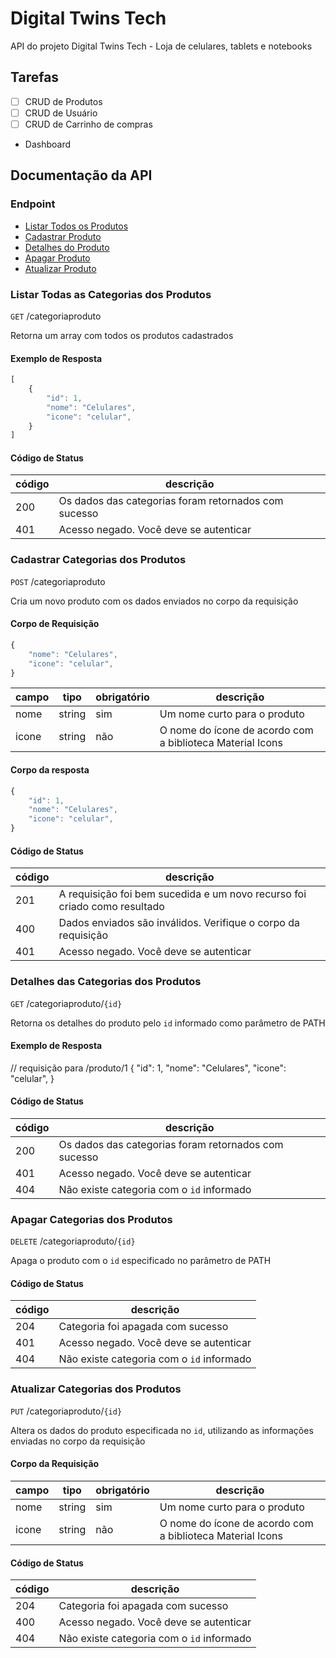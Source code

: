 # Digital Twins Tech
API do projeto Digital Twins Tech - Loja de celulares, tablets e notebooks

## Tarefas

- [ ] CRUD de Produtos
- [ ] CRUD de Usuário
- [ ] CRUD de Carrinho de compras
- Dashboard

## Documentação da API

### Endpoint

- [Listar Todos os Produtos]("#listar-todos-os-produtos")
- [Cadastrar Produto]("#cadastrar-produto")
- [Detalhes do Produto]("#detalhes-do-produto")
- [Apagar Produto]("#apagar-produto")
- [Atualizar Produto]("#atualizar-produto")

### Listar Todas as Categorias dos Produtos

`GET` /categoriaproduto

Retorna um array com todos os produtos cadastrados

#### Exemplo de Resposta

```js
[
    {
        "id": 1,
        "nome": "Celulares",
        "icone": "celular",
    }
]
```

#### Código de Status

|código|descrição|
|------|---------|
|200|Os dados das categorias foram retornados com sucesso
|401|Acesso negado. Você deve se autenticar


### Cadastrar Categorias dos Produtos

`POST` /categoriaproduto 

Cria um novo produto com os dados enviados no corpo da requisição

#### Corpo de Requisição

```js
{
    "nome": "Celulares",
    "icone": "celular",
}
```

|campo|tipo|obrigatório|descrição|
|-----|----|-----------|---------|
|nome|string|sim|Um nome curto para o produto|
|icone|string|não| O nome do ícone de acordo com a biblioteca Material Icons|

#### Corpo da resposta

```js
{
    "id": 1,
    "nome": "Celulares",
    "icone": "celular",
}
```

#### Código de Status

|código|descrição|
|------|---------|
|201|A requisição foi bem sucedida e um novo recurso foi criado como resultado
|400|Dados enviados são inválidos. Verifique o corpo da requisição
|401|Acesso negado. Você deve se autenticar


### Detalhes das Categorias dos Produtos

`GET` /categoriaproduto/`{id}`

Retorna os detalhes do produto pelo `id` informado como parâmetro de PATH

#### Exemplo de Resposta

// requisição para /produto/1
{
    "id": 1,
    "nome": "Celulares",
    "icone": "celular",
}

#### Código de Status

|código|descrição|
|------|---------|
|200|Os dados das categorias foram retornados com sucesso
|401|Acesso negado. Você deve se autenticar
|404|Não existe categoria com o `id` informado 


### Apagar Categorias dos Produtos

`DELETE` /categoriaproduto/`{id}`

Apaga o produto com o `id` especificado no parâmetro de PATH

#### Código de Status

|código|descrição|
|------|---------|
|204|Categoria foi apagada com sucesso
|401|Acesso negado. Você deve se autenticar
|404|Não existe categoria com o `id` informado


### Atualizar Categorias dos Produtos

`PUT` /categoriaproduto/`{id}`

Altera os dados do produto especificada no `id`, utilizando as informações enviadas no corpo da requisição

#### Corpo da Requisição

|campo|tipo|obrigatório|descrição|
|-----|----|-----------|---------|
|nome|string|sim|Um nome curto para o produto|
|icone|string|não| O nome do ícone de acordo com a biblioteca Material Icons|

#### Código de Status

|código|descrição|
|------|---------|
|204|Categoria foi apagada com sucesso
|400|Acesso negado. Você deve se autenticar
|404|Não existe categoria com o `id` informado